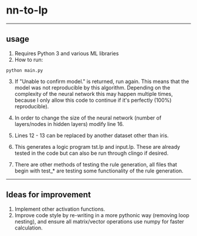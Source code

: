 # nn-to-lp


----
## usage
1. Requires Python 3 and various ML libraries
2. How to run:

`python main.py`

3. If "Unable to confirm model." is returned, run again. This means that the model was not reproducible by this algorithm. Depending on the complexity of the neural network this may happen multiple times, because I only allow this code to continue if it's perfectly (100%) reproducible). 

4. In order to change the size of the neural network (number of layers/nodes in hidden layers) modify line 16.

5. Lines 12 - 13 can be replaced by another dataset other than iris. 

6. This generates a logic program tst.lp and input.lp. These are already tested in the code but can also be run through clingo if desired. 

7. There are other methods of testing the rule generation, all files that begin with test_* are testing some functionality of the rule generation. 

---

## Ideas for improvement

1. Implement other activation functions.
2. Improve code style by re-writing in a more pythonic way (removing loop nesting), and ensure all matrix/vector operations use numpy for faster calculation. 
